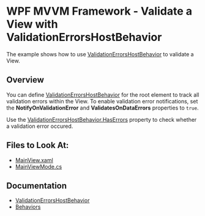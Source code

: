 <!-- default badges list -->
<!-- default badges end -->
# WPF MVVM Framework - Validate a View with ValidationErrorsHostBehavior

The example shows how to use [ValidationErrorsHostBehavior](https://docs.devexpress.com/WPF/DevExpress.Mvvm.UI.ValidationErrorsHostBehavior) to validate a View. 

## Overview

You can define [ValidationErrorsHostBehavior](https://docs.devexpress.com/WPF/DevExpress.Mvvm.UI.ValidationErrorsHostBehavior) for the root element to track all validation errors within the View. To enable validation error notifications, set the **NotifyOnValidationError** and **ValidatesOnDataErrors** properties to `true`.

Use the [ValidationErrorsHostBehavior.HasErrors](https://docs.devexpress.com/WPF/DevExpress.Mvvm.UI.ValidationErrorsHostBehavior.HasErrors) property to check whether a validation error occured.

<!-- default file list --> 
## Files to Look At:
- [MainView.xaml](./CS/ValidationErrorHostBehavior/Views/MainView.xaml)
- [MainViewMode.cs](./CS/ValidationErrorHostBehavior/ViewModels/MainViewModel.cs)
<!-- default file list end -->

## Documentation

- [ValidationErrorsHostBehavior](https://docs.devexpress.com/WPF/DevExpress.Mvvm.UI.ValidationErrorsHostBehavior)
- [Behaviors](https://docs.devexpress.com/WPF/17442/mvvm-framework/behaviors)
